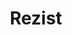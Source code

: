 ---
layout: music
title: Rezist
aif: "/music/AAGreene_Rezist.aif"
mp3: "/music/AAGreene_Rezist.mp3"
ogg: "/music/AAGreene_Rezist.ogg"
---